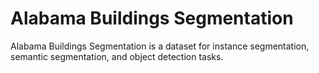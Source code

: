 # Alabama Buildings Segmentation

Alabama Buildings Segmentation is a dataset for instance segmentation, semantic segmentation, and object detection tasks.